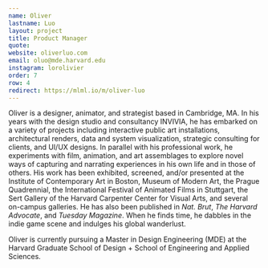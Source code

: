 ```yaml
---
name: Oliver
lastname: Luo
layout: project
title: Product Manager
quote:
website: oliverluo.com
email: oluo@mde.harvard.edu
instagram: lorolivier
order: 7
row: 4
redirect: https://mlml.io/m/oliver-luo
---
```

Oliver is a designer, animator, and strategist based in Cambridge, MA. In his years with the design studio and consultancy INVIVIA, he has embarked on a variety of projects including interactive public art installations, architectural renders, data and system visualization, strategic consulting for clients, and UI/UX designs. In parallel with his professional work, he experiments with film, animation, and art assemblages to explore novel ways of capturing and narrating experiences in his own life and in those of others. His work has been exhibited, screened, and/or presented at the Institute of Contemporary Art in Boston, Museum of Modern Art, the Prague Quadrennial, the International Festival of Animated Films in Stuttgart, the Sert Gallery of the Harvard Carpenter Center for Visual Arts, and several on-campus galleries. He has also been published in *Nat. Brut*, *The Harvard Advocate*, and *Tuesday Magazine*. When he finds time, he dabbles in the indie game scene and indulges his global wanderlust.

Oliver is currently pursuing a Master in Design Engineering (MDE) at the Harvard Graduate School of Design + School of Engineering and Applied Sciences. 
